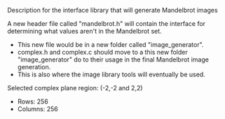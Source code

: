 Description for the interface library that will generate Mandelbrot images

A new header file called "mandelbrot.h" will contain the interface for determining what values aren't in the Mandelbrot set.
- This new file would be in a new folder called "image_generator".
- complex.h and complex.c should move to a this new folder "image_generator" do to their usage in the final Mandelbrot image generation.
- This is also where the image library tools will eventually be used.

Selected complex plane region: (-2,-2 and 2,2)
- Rows: 256
- Columns: 256
